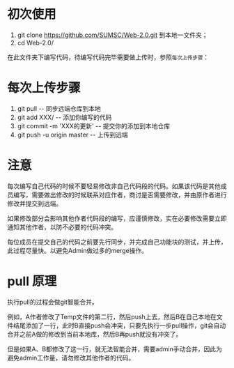 
# 初次使用

1. git clone https://github.com/SUMSC/Web-2.0.git 到本地一文件夹；
2. cd Web-2.0/

在此文件夹下编写代码，待编写代码完毕需要做上传时，参照`每次上传步骤`：

# 每次上传步骤

1. git pull                         -- 同步远端仓库到本地
2. git add XXX/                     -- 添加你编写的代码
3. git commit -m 'XXX的更新'        -- 提交你的添加到本地仓库
4. git push -u origin master        -- 上传到远端

# 注意

每次编写自己代码的时候不要轻易修改非自己代码段的代码。如果该代码是其他成员编写，需要做出修改的时候联系对应作者，商讨是否需要修改，并由原作者进行修改并提交到远端。

如果修改部分会影响其他作者代码段的编写，应谨慎修改，实在必要修改需要立即通知其他作者，以防不必要的代码冲突。

每位成员在提交自己的代码之前要先行同步，并完成自己功能块的测试，并上传，此过程尽量快。以避免Admin做过多的merge操作。

# pull 原理

执行pull的过程会做git智能合并。

例如，A作者修改了Temp文件的第二行，然后push上去，然后B在自己本地在文件结尾添加了一行，此时B直接push会冲突，只要先执行一步pull操作，git会自动合并之前A做的修改到当前本地库，然后B再push就没有冲突了。

但是如果A、B都修改了这一行，就无法智能合并，需要admin手动合并，因此为避免admin工作量，请勿修改其他作者的代码。
